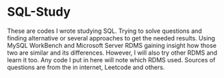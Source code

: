 # SQL-Study
These are codes I wrote studying SQL. 
Trying to solve questions and finding alternative or several approaches to get the needed results.
Using MySQL WorkBench and Microsoft Server RDMS gaining insight how those two are similar and its differences.
However, I will also try other RDMS and learn it too. Any code I put in here will note which RDMS used.
Sources of questions are from the in internet, Leetcode and others. 
